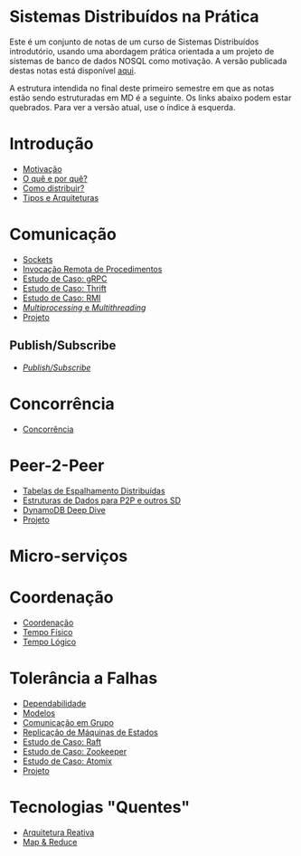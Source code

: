 Sistemas Distribuídos na Prática
======

Este é um conjunto de notas de um curso de Sistemas Distribuídos introdutório, usando uma abordagem prática orientada a um projeto de sistemas de banco de dados NOSQL como motivação. A versão publicada destas notas está disponível [aqui](https://lasarojc.github.io/ds_notes/).

A estrutura intendida no final deste primeiro semestre em que as notas estão sendo estruturadas em MD é a seguinte.
Os links abaixo podem estar quebrados. Para ver a versão atual, use o índice à esquerda.


# Introdução

* [Motivação](./intro/motivacao.md)
* [O quê e por quê?](./intro/definicao.md)
* [Como distribuir?](./intro/middleware.md)
* [Tipos e Arquiteturas](./intro/tipos.md)

# Comunicação

* [Sockets](./basics/socket.md)
* [Invocação Remota de Procedimentos](./basics/rpc.md)
* [Estudo de Caso: gRPC](./basics/grpc.md)
* [Estudo de Caso: Thrift](./TODO.md)
* [Estudo de Caso: RMI](./TODO.md)
* [*Multiprocessing* e *Multithreading*](./basics/multiprogramming.md)
* [Projeto](./projeto/client_server.md)

## Publish/Subscribe

* [*Publish/Subscribe*](./TODO.md)

# Concorrência

* [Concorrência](./concorrencia/concorrencia.md)

# Peer-2-Peer

* [Tabelas de Espalhamento Distribuídas](./p2p/dht.md)
* [Estruturas de Dados para P2P e outros SD](./p2p/ed_sd.md)
* [DynamoDB Deep Dive](./p2p/dynamo.md)
* [Projeto](./projeto/p2p.md)

# Micro-serviços

# Coordenação

* [Coordenação](./coordenacao/coordenacao.md)
* [Tempo Físico](./tempo/fisico.md)
* [Tempo Lógico](./tempo/logico.md)



# Tolerância a Falhas
* [Dependabilidade](./ft/dependabilidade.md)
* [Modelos](./ft/modelos.md)
* [Comunicação em Grupo](./ft/comunicao_grupo.md)
* [Replicação de Máquinas de Estados](./ft/smr.md)
* [Estudo de Caso: Raft](./fr/raft.md)
* [Estudo de Caso: Zookeeper](./ft/zookeeper.md)
* [Estudo de Caso: Atomix](./ft/atomix.md)
* [Projeto](./projeto/replicated.md)

# Tecnologias "Quentes"

* [Arquitetura Reativa](./reactive.md)
* [Map & Reduce](./mapreduce.md)
